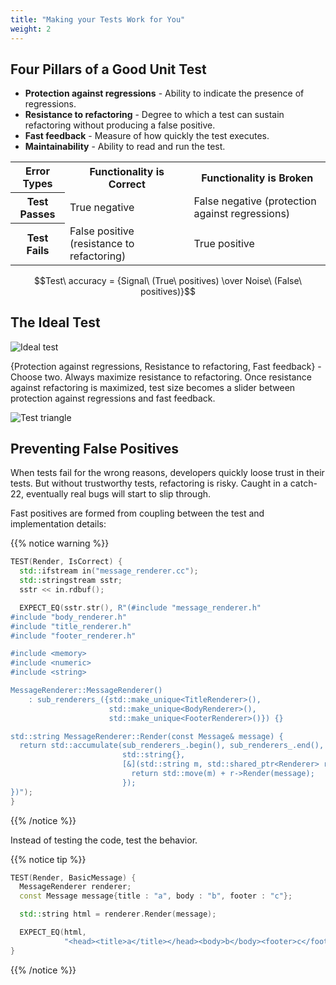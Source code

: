 ```yaml
---
title: "Making your Tests Work for You"
weight: 2
---
```


## Four Pillars of a Good Unit Test

- **Protection against regressions** - Ability to indicate the presence of regressions.
- **Resistance to refactoring** - Degree to which a test can sustain refactoring without producing
  a false positive.
- **Fast feedback** - Measure of how quickly the test executes.
- **Maintainability** - Ability to read and run the test.

<table>
  <tr>
    <th>Error Types</th>
    <th>Functionality is Correct</th>
    <th>Functionality is Broken</th>
  </tr>
  <tr>
    <th>Test Passes</th>
    <td>True negative</td>
    <td>False negative (protection against regressions)</td>
  </tr>
  <tr>
    <th>Test Fails</th>
    <td>False positive (resistance to refactoring)</td>
    <td>True positive</td>
  </tr>
</table>

$$Test\ accuracy = {Signal\ (True\ positives) \over Noise\ (False\ positives)}$$

## The Ideal Test

![Ideal test](/images/ideal_test.png)

{Protection against regressions, Resistance to refactoring, Fast feedback} - Choose two. Always 
maximize resistance to refactoring. Once resistance against refactoring is maximized, test size 
becomes a slider between protection against regressions and fast feedback.

![Test triangle](/images/test_triangle.png)

## Preventing False Positives

When tests fail for the wrong reasons, developers quickly loose trust in their tests. But without 
trustworthy tests, refactoring is risky. Caught in a catch-22, eventually real bugs will start to 
slip through.

Fast positives are formed from coupling between the test and implementation details:

{{% notice warning %}}
```cpp
TEST(Render, IsCorrect) {
  std::ifstream in("message_renderer.cc");
  std::stringstream sstr;
  sstr << in.rdbuf();

  EXPECT_EQ(sstr.str(), R"(#include "message_renderer.h"
#include "body_renderer.h"
#include "title_renderer.h"
#include "footer_renderer.h"

#include <memory>
#include <numeric>
#include <string>

MessageRenderer::MessageRenderer()
    : sub_renderers_({std::make_unique<TitleRenderer>(),
                      std::make_unique<BodyRenderer>(),
                      std::make_unique<FooterRenderer>()}) {}

std::string MessageRenderer::Render(const Message& message) {
  return std::accumulate(sub_renderers_.begin(), sub_renderers_.end(),
                         std::string{},
                         [&](std::string m, std::shared_ptr<Renderer> r) {
                           return std::move(m) + r->Render(message);
                         });
})");
}
```
{{% /notice %}}

Instead of testing the code, test the behavior.

{{% notice tip %}}
```cpp
TEST(Render, BasicMessage) {
  MessageRenderer renderer;
  const Message message{title : "a", body : "b", footer : "c"};

  std::string html = renderer.Render(message);

  EXPECT_EQ(html,
            "<head><title>a</title></head><body>b</body><footer>c</footer>");
}
```
{{% /notice %}}
